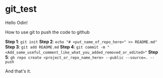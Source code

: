 # git_test
Hello Odin!


How to use git to push the code to github

**Step 1**: `git init`
**Step 2**: `echo "# <put_name_of_repo_here>" >> README.md"`
**Step 3**: `git add README.md`
**Step 4**: `git commit -m "<Add_some_useful_comment_like_what_you_added_removed_or_edited>"`
**Step 5**: `gh repo create <project_or_repo_name_here> --public --source=. --push`

And that's it.